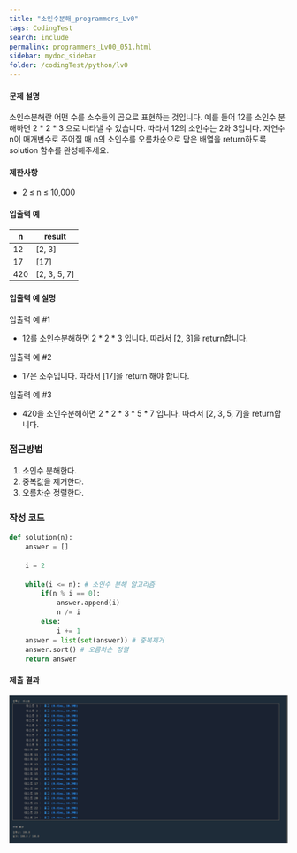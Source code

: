 ```yaml
---
title: "소인수분해_programmers_Lv0"
tags: CodingTest
search: include
permalink: programmers_Lv00_051.html
sidebar: mydoc_sidebar
folder: /codingTest/python/lv0
---
```



#### 문제 설명 <br>

소인수분해란 어떤 수를 소수들의 곱으로 표현하는 것입니다. 예를 들어 12를 소인수 분해하면 2 * 2 * 3 으로 나타낼 수 있습니다. 따라서 12의 소인수는 2와 3입니다. 자연수 n이 매개변수로 주어질 때 n의 소인수를 오름차순으로 담은 배열을 return하도록 solution 함수를 완성해주세요.

#### 제한사항 <br>

- 2 ≤ n ≤ 10,000

#### 입출력 예 <br>
  
n|	result
---|---
12|	[2, 3]
17|	[17]
420|	[2, 3, 5, 7]

#### 입출력 예 설명 <br>

입출력 예 #1
- 12를 소인수분해하면 2 * 2 * 3 입니다. 따라서 [2, 3]을 return합니다.

입출력 예 #2
- 17은 소수입니다. 따라서 [17]을 return 해야 합니다.

입출력 예 #3 
- 420을 소인수분해하면 2 * 2 * 3 * 5 * 7 입니다. 따라서 [2, 3, 5, 7]을 return합니다.

### 접근방법 <br>

1. 소인수 분해한다.
2. 중복값을 제거한다.
3. 오름차순 정렬한다.

### 작성 코드 <br>

```python
def solution(n):
    answer = []
    
    i = 2
    
    while(i <= n): # 소인수 분해 알고리즘
        if(n % i == 0):
            answer.append(i)
            n /= i
        else:
            i += 1
    answer = list(set(answer)) # 중복제거
    answer.sort() # 오름차순 정렬
    return answer
```

#### 제출 결과

![제출 결과](\images\programmers_Lv00_051.png)



